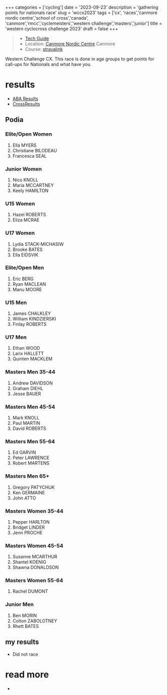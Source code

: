 +++
categories = ['cycling']
date = '2023-09-23'
description = 'gathering points for nationals race'
slug = 'wccx2023'
tags = ['cx', 'races','canmore nordic centre','school of cross','canada', 'canmore','rmcc','cyclemeisters','western challenge','masters','junior']
title = 'western cyclocross challenge 2023'
draft = false
+++

> * [Tech Guide](https://docs.google.com/document/d/1mFXIVfe8Va_sB24oZAgKyfTCuMIbOAgo163IjusqNrw/edit) 
> * Location: [Canmore Nordic Centre](../nordiccentre/) Canmore
> * Course: [stravalink](http://strava.com/segments/35509790)

Western Challenge CX. This race is done in age groups to get points for call-ups for Nationals and what have you.

# results

* [ABA Results](https://zone4.ca/race/2023-09-22/9d817ca2/results)
* [CrossResults](https://www.crossresults.com/race/11715)

## Podia

### Elite/Open Women

1. Ella MYERS
2. Christiane BILODEAU
3. Francesca SEAL

### Junior Women

1. Nico KNOLL
2. Maria MCCARTNEY
3. Keely HAMILTON

### U15 Women

1. Hazel ROBERTS
2. Eliza MCRAE

### U17 Women

1. Lydia STACK-MICHASIW
2. Brooke BATES
3. Ella EIDSVIK

### Elite/Open Men

1. Eric BERG
2. Ryan MACLEAN
3. Manu MOORE

### U15 Men

1. James CHALKLEY
2. William KINDZIERSKI
3. Finlay ROBERTS

### U17 Men

1. Ethan WOOD
2. Larix HALLETT
3. Quinten MACKLEM

### Masters Men 35-44

1. Andrew DAVIDSON
2. Graham DIEHL
3. Jesse BAUER

### Masters Men 45-54

1. Mark KNOLL
2. Paul MARTIN
3. David ROBERTS

### Masters Men 55-64

1. Ed GARVIN
2. Peter LAWRENCE
3. Robert MARTENS

### Masters Men 65+

1. Gregory PATYCHUK
2. Ken GERMAINE
3. John ATTO

### Masters Women 35-44

1. Pepper HARLTON
2. Bridget LINDER
3. Jenn PROCHE

### Masters Women 45-54

1. Susanne MCARTHUR
2. Shantel KOENIG
3. Shawna DONALDSON

### Masters Women 55-64

1. Rachel DUMONT

### Junior Men

1. Ben MORIN
2. Colton ZABOLOTNEY
3. Rhett BATES

## my results

* Did not race

# read more

* 